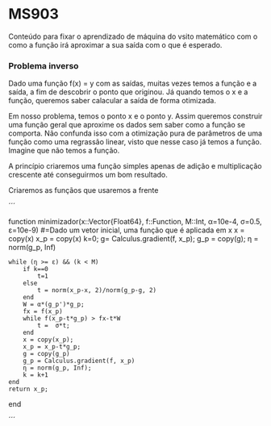 # MS903

Conteúdo para fixar o aprendizado de máquina do vsito matemático com o como a função irá aproximar a sua saída com o que é esperado.

### Problema inverso
Dado uma função f(x) = y com as saídas, muitas vezes temos a função e a saída, a fim de descobrir o ponto que originou. Já quando temos o x e a função, queremos saber calacular a saída de forma otimizada.

Em nosso problema, temos o ponto x e o ponto y. Assim queremos construir uma função geral que aproxime os dados sem saber como a função se comporta. 
Não confunda isso com a otimização pura de parâmetros de uma função como uma regrassão linear, visto que nesse caso já temos a função. Imagine que não temos a função.

A princípio criaremos uma função simples apenas de adição e multiplicação crescente até conseguirmos um bom resultado.


Criaremos as funçãos que usaremos a frente

´´´

function minimizador(x::Vector{Float64}, f::Function, M::Int, α=10e-4, σ=0.5, ε=10e-9) 
    #=Dado um vetor inicial, uma função que é aplicada em x 
    x = copy(x)
    x_p = copy(x)
    k=0; g= Calculus.gradient(f, x_p);
    g_p = copy(g);
    η = norm(g_p, Inf) 

    while (η >= ε) && (k < M)
        if k==0
            t=1
        else
            t = norm(x_p-x, 2)/norm(g_p-g, 2)
        end
        W = α*(g_p')*g_p;
        fx = f(x_p)
        while f(x_p-t*g_p) > fx-t*W
            t =  σ*t;
        end
        x = copy(x_p);
        x_p = x_p-t*g_p;
        g = copy(g_p)
        g_p = Calculus.gradient(f, x_p)
        η = norm(g_p, Inf);
        k = k+1
    end
    return x_p;
end

´´´

